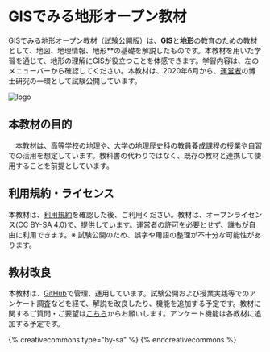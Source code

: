 # GISでみる地形オープン教材
GISでみる地形オープン教材（試験公開版）は、**GIS**と**地形**の教育のための教材として、地図、地理情報、地形**の基礎を解説したものです。本教材を用いた学習を通じて、地形の理解にGISが役立つことを体感できます。学習内容は、左のメニューバーから確認してください。本教材は、2020年6月から、[運営者](https://researchmap.jp/hyamauchi)の博士研究の一環として試験公開しています。

![logo](./home.gif)

## 本教材の目的
　本教材は、高等学校の地理や、大学の地理歴史科の教員養成課程の授業や自習での活用を想定しています。教科書の代わりではなく、既存の教材と連携して使用することを前提としています。

## 利用規約・ライセンス
本教材は、[利用規約](polciy.md)を確認した後、ご利用ください。教材は、オープンライセンス(CC BY-SA 4.0)で、提供しています。運営者の許可を必要とせず、誰もが自由に利用できます。※ 試験公開のため、誤字や用語の整理が不十分な可能性があります。

## 教材改良
 本教材は、[GitHub](https://github.com/gg-oer)で管理、運用しています。試験公開および授業実践等でのアンケート調査などを経て、解説を改良したり、機能を追加する予定です。教材に関するご質問・ご要望は[こちら](https://docs.google.com/forms/d/1gGuJKIRKAt1WpQgEDz21THcu3N_jeY3NDCdeCglyssI/edit?usp=sharing)からお願いします。アンケート機能は各教材に追加する予定です。

{% creativecommons type="by-sa" %}
{% endcreativecommons %}
